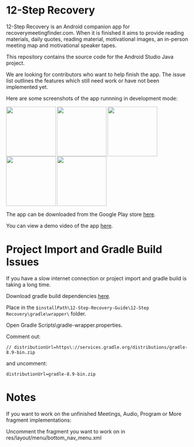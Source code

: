 # 12-Step Recovery

12-Step Recovery is an Android companion app for recoverymeetingfinder.com. When it is finished it aims to provide reading materials, daily quotes, reading material, motivational images, an in-person meeting map and motivational speaker tapes.

This repository contains the source code for the Android Studio Java project.

We are looking for contributors who want to help finish the app. The issue list outlines the features which still need work or have not been implemented yet.

Here are some screenshots of the app runnning in development mode:

<img align='left' src='https://drive.google.com/uc?id=1wZGnJRKgVwqRjS_8PxRQfcI_8TUeUGV6' width='135'>
<img align='left' src='https://drive.google.com/uc?id=1hcHJoGvl8joUgJt66GMz8RhRSvwPsp4E' width='135'>
<img align='left' src='https://drive.google.com/uc?id=1CxvOFjjTj3Chsnuh7tPCo59j_-dzYWnw' width='135'>
<img align='left' src='https://drive.google.com/uc?id=1FolLCsYd05dBLEfzpOIKY4PV-_BHddFR' width='135'>
<img src='https://drive.google.com/uc?id=14LWpkYGTxzFeXYpwHZoiCNKUQHy3KNLk' width='135'>

The app can be downloaded from the Google Play store [here](https://play.google.com/store/apps/details?id=com.citex.twelve_step_recovery).

You can view a demo video of the app [here](https://www.youtube.com/watch?v=hT3zR4pld-w).

# Project Import and Gradle Build Issues

If you have a slow internet connection or project import and gradle build is taking a long time.

Download gradle build dependencies [here](https://services.gradle.org/distributions/gradle-8.9-bin.zip).

Place in the  `$installPath\12-Step-Recovery-Guide\12-Step Recovery\gradle\wrapper\` folder.

Open Gradle Scripts\gradle-wrapper.properties.

Comment out:

```
// distributionUrl=https\://services.gradle.org/distributions/gradle-8.9-bin.zip
```

and uncomment: 

```
distributionUrl=gradle-8.9-bin.zip
```

# Notes

If you want to work on the unfinished Meetings, Audio, Program or More fragment implementations:

Uncomment the fragment you want to work on in res/layout/menu/bottom_nav_menu.xml

